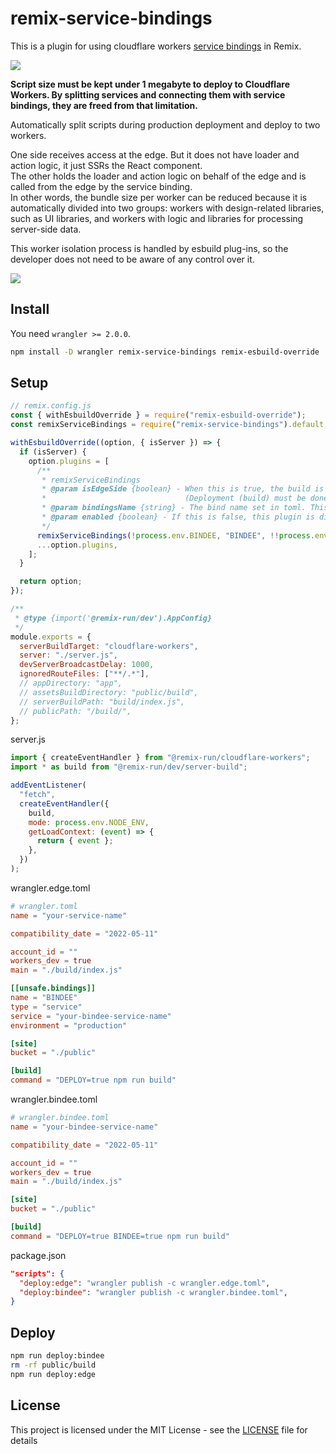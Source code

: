 # remix-service-bindings

This is a plugin for using cloudflare workers [service bindings](https://developers.cloudflare.com/workers/learning/using-services/) in Remix.

![](https://user-images.githubusercontent.com/6711766/168193222-d314552a-9e02-419f-85b7-2fdaf2ff3087.png)

**Script size must be kept under 1 megabyte to deploy to Cloudflare Workers. By splitting services and connecting them with service bindings, they are freed from that limitation.**

Automatically split scripts during production deployment and deploy to two workers.

One side receives access at the edge. But it does not have loader and action logic, it just SSRs the React component.  
The other holds the loader and action logic on behalf of the edge and is called from the edge by the service binding.  
In other words, the bundle size per worker can be reduced because it is automatically divided into two groups: workers with design-related libraries, such as UI libraries, and workers with logic and libraries for processing server-side data.

This worker isolation process is handled by esbuild plug-ins, so the developer does not need to be aware of any control over it.

![](https://user-images.githubusercontent.com/6711766/168193751-8ee86790-6a72-4a95-b0b1-8c89e5e199fe.png)

## Install

You need `wrangler >= 2.0.0`.

```bash
npm install -D wrangler remix-service-bindings remix-esbuild-override
```

## Setup

```js
// remix.config.js
const { withEsbuildOverride } = require("remix-esbuild-override");
const remixServiceBindings = require("remix-service-bindings").default;

withEsbuildOverride((option, { isServer }) => {
  if (isServer) {
    option.plugins = [
      /**
       * remixServiceBindings
       * @param isEdgeSide {boolean} - When this is true, the build is for edge (binder) and when false, the build is for bindee.
       *                               (Deployment (build) must be done in two parts.)
       * @param bindingsName {string} - The bind name set in toml. This name will be converted to a bind object.
       * @param enabled {boolean} - If this is false, this plugin is disabled.
       */
      remixServiceBindings(!process.env.BINDEE, "BINDEE", !!process.env.DEPLOY),
      ...option.plugins,
    ];
  }

  return option;
});

/**
 * @type {import('@remix-run/dev').AppConfig}
 */
module.exports = {
  serverBuildTarget: "cloudflare-workers",
  server: "./server.js",
  devServerBroadcastDelay: 1000,
  ignoredRouteFiles: ["**/.*"],
  // appDirectory: "app",
  // assetsBuildDirectory: "public/build",
  // serverBuildPath: "build/index.js",
  // publicPath: "/build/",
};
```

server.js

```js
import { createEventHandler } from "@remix-run/cloudflare-workers";
import * as build from "@remix-run/dev/server-build";

addEventListener(
  "fetch",
  createEventHandler({
    build,
    mode: process.env.NODE_ENV,
    getLoadContext: (event) => {
      return { event };
    },
  })
);
```

wrangler.edge.toml

```toml
# wrangler.toml
name = "your-service-name"

compatibility_date = "2022-05-11"

account_id = ""
workers_dev = true
main = "./build/index.js"

[[unsafe.bindings]]
name = "BINDEE"
type = "service"
service = "your-bindee-service-name"
environment = "production"

[site]
bucket = "./public"

[build]
command = "DEPLOY=true npm run build"
```

wrangler.bindee.toml

```toml
# wrangler.bindee.toml
name = "your-bindee-service-name"

compatibility_date = "2022-05-11"

account_id = ""
workers_dev = true
main = "./build/index.js"

[site]
bucket = "./public"

[build]
command = "DEPLOY=true BINDEE=true npm run build"
```

package.json

```json
"scripts": {
  "deploy:edge": "wrangler publish -c wrangler.edge.toml",
  "deploy:bindee": "wrangler publish -c wrangler.bindee.toml",
}
```

## Deploy

```bash
npm run deploy:bindee
rm -rf public/build
npm run deploy:edge
```

## License

This project is licensed under the MIT License - see the [LICENSE](https://github.com/aiji42/remix-service-bindings/blob/main/LICENSE) file for details
